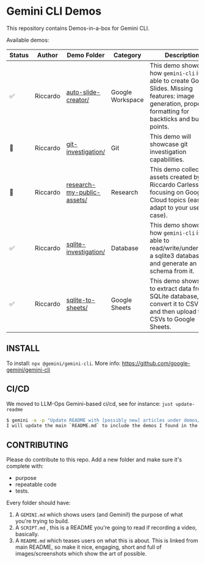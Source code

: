 # Gemini CLI Demos

This repository contains Demos-in-a-box for Gemini CLI.

Available demos:

| Status | Author | Demo Folder | Category | Description |
|---|---|---|---|---|
| ✅ | Riccardo | [auto-slide-creator/](./demos/auto-slide-creator/) | Google Workspace | This demo showcases how `gemini-cli` is able to create Google Slides. Missing features: image generation, proper formatting for backticks and bullet points. |
| 🚧 | Riccardo | [git-investigation/](./demos/git-investigation/) | Git | This demo will showcase git investigation capabilities. |
| 🚧 | Riccardo | [research-my-public-assets/](./demos/research-my-public-assets/) | Research | This demo collects all assets created by Riccardo Carlesso, focusing on Google Cloud topics (easy to adapt to your use case). |
| ✅ | Riccardo | [sqlite-investigation/](./demos/sqlite-investigation/) | Database | This demo showcases how `gemini-cli` is able to read/write/understand a sqlite3 database and generate an E/R schema from it. |
| ✅ | Riccardo | [sqlite-to-sheets/](./demos/sqlite-to-sheets/) | Google Sheets | This demo shows how to extract data from a SQLite database, convert it to CSV files, and then upload these CSVs to Google Sheets. |

## INSTALL

To install: `npx @gemini/gemini-cli`.
More info: https://github.com/google-gemini/gemini-cli

## CI/CD

We moved to LLM-Ops Gemini-based ci/cd, see for instance: `just update-readme`

```bash
$ gemini -a -p "Update README with [possibly new] articles under demos/"
I will update the main `README.md` to include the demos I found in the `demos/` directory. First, I'll list the contents of the `demos/` directory to identify all the demos. Then, for each demo, I will read its `STATUS.md` file to gather the necessary information to update the main `README.md`.
```

## CONTRIBUTING

Please do contribute to this repo. Add a new folder and make sure it's complete with:
- purpose
- repeatable code
- tests.

Every folder should have:

1. A `GEMINI.md` which shows users (and Gemini!) the purpose of what you're trying to build.
2. A `SCRIPT.md` , this is a README you're going to read if recording a video, basically.
3. A `README.md` which teases users on what this is about. This is linked from main README, so make it nice, engaging,
   short and full of images/screenshots which show the art of possible.
